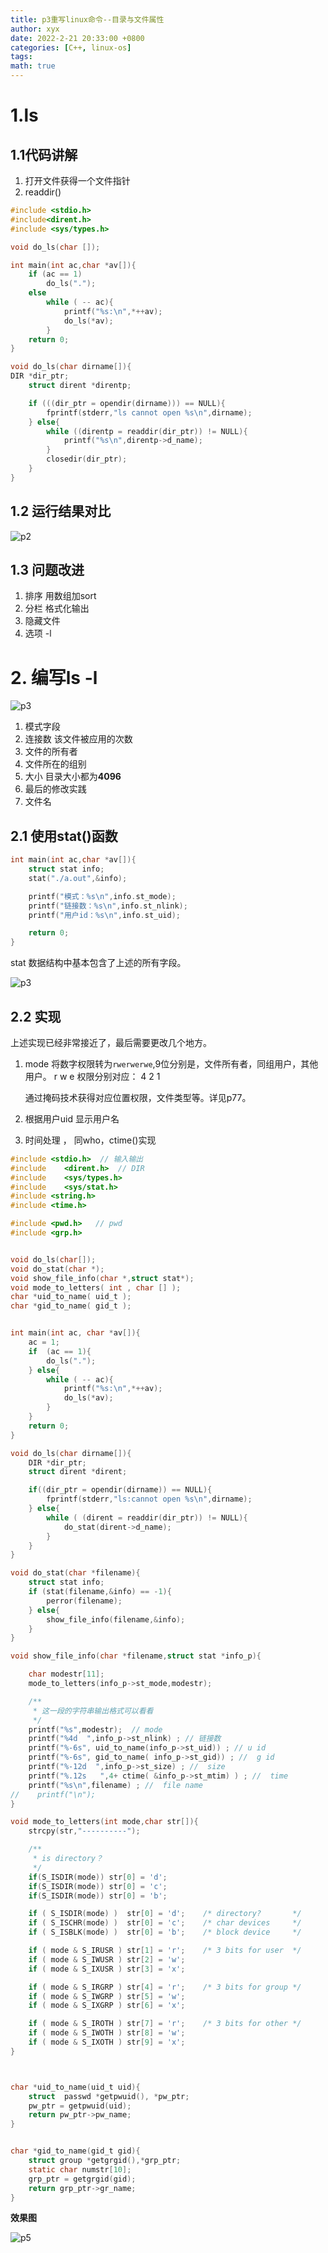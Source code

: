 ```yaml
---
title: p3重写linux命令--目录与文件属性
author: xyx
date: 2022-2-21 20:33:00 +0800
categories: [C++, linux-os]
tags: 
math: true
---
```



# 1.ls

## 1.1代码讲解

1. 打开文件获得一个文件指针
2. readdir()

```c
#include <stdio.h>
#include<dirent.h>
#include <sys/types.h>

void do_ls(char []);

int main(int ac,char *av[]){
    if (ac == 1)
        do_ls(".");
    else
        while ( -- ac){
            printf("%s:\n",*++av);
            do_ls(*av);
        }
    return 0;
}

void do_ls(char dirname[]){
DIR *dir_ptr;
    struct dirent *direntp;

    if (((dir_ptr = opendir(dirname))) == NULL){
        fprintf(stderr,"ls cannot open %s\n",dirname);
    } else{
        while ((direntp = readdir(dir_ptr)) != NULL){
            printf("%s\n",direntp->d_name);
        }
        closedir(dir_ptr);
    }
}
```

## 1.2 运行结果对比

![p2](../assets/ims/2022.02/p2.png)

## 1.3 问题改进

1. 排序
    用数组加sort
2. 分栏
    格式化输出
3. 隐藏文件
4. 选项 -l


# 2. 编写ls -l



![p3](../assets/ims/2022.02/p3.png)

1. 模式字段 
2. 连接数
    该文件被应用的次数
3. 文件的所有者
4. 文件所在的组别
5. 大小
    目录大小都为**4096**
6. 最后的修改实践
7. 文件名


## 2.1 使用stat()函数

```c
int main(int ac,char *av[]){
    struct stat info;
    stat("./a.out",&info);

    printf("模式：%s\n",info.st_mode);
    printf("链接数：%s\n",info.st_nlink);
    printf("用户id：%s\n",info.st_uid);

    return 0;
}
```

stat 数据结构中基本包含了上述的所有字段。



![p3](../assets/ims/2022.02/p4.png)


## 2.2 实现

上述实现已经非常接近了，最后需要更改几个地方。

1. mode 
    将数字权限转为`rwerwerwe`,9位分别是，文件所有者，同组用户，其他用户。
    r w e 权限分别对应： 4 2 1

    通过掩码技术获得对应位置权限，文件类型等。详见p77。



2. 根据用户uid 显示用户名


3. 时间处理 ， 同who，ctime()实现

 
```c
#include <stdio.h>  // 输入输出
#include	<dirent.h>  // DIR
#include	<sys/types.h>
#include	<sys/stat.h>
#include <string.h>
#include <time.h>

#include <pwd.h>   // pwd
#include <grp.h>


void do_ls(char[]);
void do_stat(char *);
void show_file_info(char *,struct stat*);
void mode_to_letters( int , char [] );
char *uid_to_name( uid_t );
char *gid_to_name( gid_t );


int main(int ac, char *av[]){
    ac = 1;
    if  (ac == 1){
        do_ls(".");
    } else{
        while ( -- ac){
            printf("%s:\n",*++av);
            do_ls(*av);
        }
    }
    return 0;
}

void do_ls(char dirname[]){
    DIR *dir_ptr;
    struct dirent *dirent;

    if((dir_ptr = opendir(dirname)) == NULL){
        fprintf(stderr,"ls:cannot open %s\n",dirname);
    } else{
        while ( (dirent = readdir(dir_ptr)) != NULL){
            do_stat(dirent->d_name);
        }
    }
}

void do_stat(char *filename){
    struct stat info;
    if (stat(filename,&info) == -1){
        perror(filename);
    } else{
        show_file_info(filename,&info);
    }
}

void show_file_info(char *filename,struct stat *info_p){

    char modestr[11];
    mode_to_letters(info_p->st_mode,modestr);

    /**
     * 这一段的字符串输出格式可以看看
     */
    printf("%s",modestr);  // mode
    printf("%4d  ",info_p->st_nlink) ; // 链接数
    printf("%-6s", uid_to_name(info_p->st_uid)) ; // u id
    printf("%-6s", gid_to_name( info_p->st_gid)) ; //  g id
    printf("%-12d  ",info_p->st_size) ; //  size
    printf("%.12s   ",4+ ctime( &info_p->st_mtim) ) ; //  time
    printf("%s\n",filename) ; //  file name
//    printf("\n");
}

void mode_to_letters(int mode,char str[]){
    strcpy(str,"----------");

    /**
     * is directory？
     */
    if(S_ISDIR(mode)) str[0] = 'd';
    if(S_ISDIR(mode)) str[0] = 'c';
    if(S_ISDIR(mode)) str[0] = 'b';

    if ( S_ISDIR(mode) )  str[0] = 'd';    /* directory?       */
    if ( S_ISCHR(mode) )  str[0] = 'c';    /* char devices     */
    if ( S_ISBLK(mode) )  str[0] = 'b';    /* block device     */

    if ( mode & S_IRUSR ) str[1] = 'r';    /* 3 bits for user  */
    if ( mode & S_IWUSR ) str[2] = 'w';
    if ( mode & S_IXUSR ) str[3] = 'x';

    if ( mode & S_IRGRP ) str[4] = 'r';    /* 3 bits for group */
    if ( mode & S_IWGRP ) str[5] = 'w';
    if ( mode & S_IXGRP ) str[6] = 'x';

    if ( mode & S_IROTH ) str[7] = 'r';    /* 3 bits for other */
    if ( mode & S_IWOTH ) str[8] = 'w';
    if ( mode & S_IXOTH ) str[9] = 'x';
}



char *uid_to_name(uid_t uid){
    struct	passwd *getpwuid(), *pw_ptr;
    pw_ptr = getpwuid(uid);
    return pw_ptr->pw_name;
}


char *gid_to_name(gid_t gid){
    struct group *getgrgid(),*grp_ptr;
    static char numstr[10];
    grp_ptr = getgrgid(gid);
    return grp_ptr->gr_name;
}

```

**效果图**

![p5](../assets/ims/2022.02/p5.png)